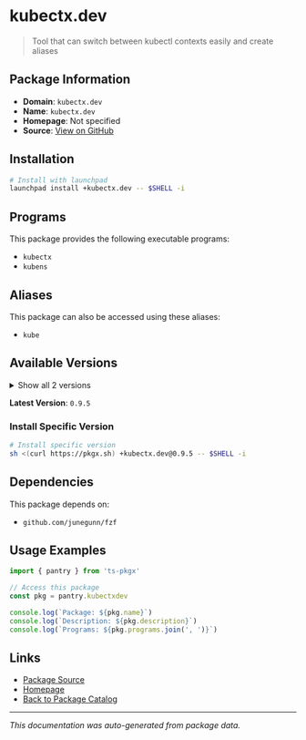 # kubectx.dev

> Tool that can switch between kubectl contexts easily and create aliases

## Package Information

- **Domain**: `kubectx.dev`
- **Name**: `kubectx.dev`
- **Homepage**: Not specified
- **Source**: [View on GitHub](https://github.com/pkgxdev/pantry/tree/main/projects/kubectx.dev/package.yml)

## Installation

```bash
# Install with launchpad
launchpad install +kubectx.dev -- $SHELL -i
```

## Programs

This package provides the following executable programs:

- `kubectx`
- `kubens`

## Aliases

This package can also be accessed using these aliases:

- `kube`

## Available Versions

<details>
<summary>Show all 2 versions</summary>

- `0.9.5`, `0.9.4`

</details>

**Latest Version**: `0.9.5`

### Install Specific Version

```bash
# Install specific version
sh <(curl https://pkgx.sh) +kubectx.dev@0.9.5 -- $SHELL -i
```

## Dependencies

This package depends on:

- `github.com/junegunn/fzf`

## Usage Examples

```typescript
import { pantry } from 'ts-pkgx'

// Access this package
const pkg = pantry.kubectxdev

console.log(`Package: ${pkg.name}`)
console.log(`Description: ${pkg.description}`)
console.log(`Programs: ${pkg.programs.join(', ')}`)
```

## Links

- [Package Source](https://github.com/pkgxdev/pantry/tree/main/projects/kubectx.dev/package.yml)
- [Homepage](#)
- [Back to Package Catalog](../package-catalog.md)

---

*This documentation was auto-generated from package data.*
